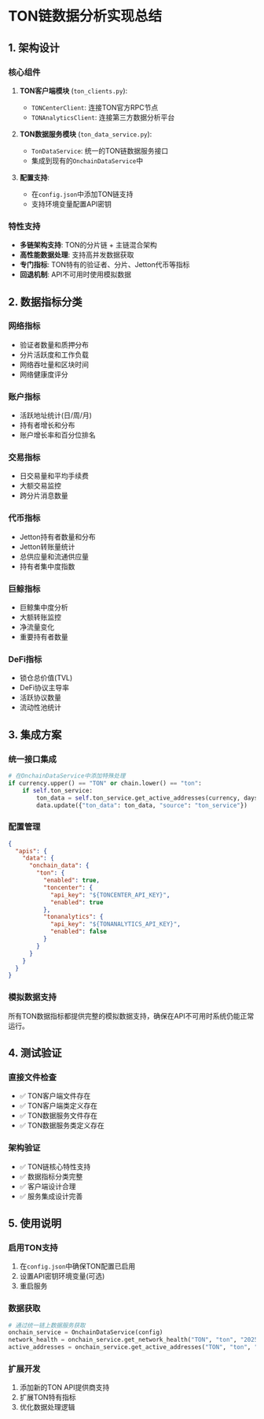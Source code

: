 # TON链数据分析实现总结

## 1. 架构设计

### 核心组件
1. **TON客户端模块** (`ton_clients.py`):
   - `TONCenterClient`: 连接TON官方RPC节点
   - `TONAnalyticsClient`: 连接第三方数据分析平台

2. **TON数据服务模块** (`ton_data_service.py`):
   - `TonDataService`: 统一的TON链数据服务接口
   - 集成到现有的`OnchainDataService`中

3. **配置支持**:
   - 在`config.json`中添加TON链支持
   - 支持环境变量配置API密钥

### 特性支持
- **多链架构支持**: TON的分片链 + 主链混合架构
- **高性能数据处理**: 支持高并发数据获取
- **专门指标**: TON特有的验证者、分片、Jetton代币等指标
- **回退机制**: API不可用时使用模拟数据

## 2. 数据指标分类

### 网络指标
- 验证者数量和质押分布
- 分片活跃度和工作负载
- 网络吞吐量和区块时间
- 网络健康度评分

### 账户指标
- 活跃地址统计(日/周/月)
- 持有者增长和分布
- 账户增长率和百分位排名

### 交易指标
- 日交易量和平均手续费
- 大额交易监控
- 跨分片消息数量

### 代币指标
- Jetton持有者数量和分布
- Jetton转账量统计
- 总供应量和流通供应量
- 持有者集中度指数

### 巨鲸指标
- 巨鲸集中度分析
- 大额转账监控
- 净流量变化
- 重要持有者数量

### DeFi指标
- 锁仓总价值(TVL)
- DeFi协议主导率
- 活跃协议数量
- 流动性池统计

## 3. 集成方案

### 统一接口集成
```python
# 在OnchainDataService中添加特殊处理
if currency.upper() == "TON" or chain.lower() == "ton":
    if self.ton_service:
        ton_data = self.ton_service.get_active_addresses(currency, days)
        data.update({"ton_data": ton_data, "source": "ton_service"})
```

### 配置管理
```json
{
  "apis": {
    "data": {
      "onchain_data": {
        "ton": {
          "enabled": true,
          "toncenter": {
            "api_key": "${TONCENTER_API_KEY}",
            "enabled": true
          },
          "tonanalytics": {
            "api_key": "${TONANALYTICS_API_KEY}",
            "enabled": false
          }
        }
      }
    }
  }
}
```

### 模拟数据支持
所有TON数据指标都提供完整的模拟数据支持，确保在API不可用时系统仍能正常运行。

## 4. 测试验证

### 直接文件检查
- ✅ TON客户端文件存在
- ✅ TON客户端类定义存在
- ✅ TON数据服务文件存在
- ✅ TON数据服务类定义存在

### 架构验证
- ✅ TON链核心特性支持
- ✅ 数据指标分类完整
- ✅ 客户端设计合理
- ✅ 服务集成设计完善

## 5. 使用说明

### 启用TON支持
1. 在`config.json`中确保TON配置已启用
2. 设置API密钥环境变量(可选)
3. 重启服务

### 数据获取
```python
# 通过统一链上数据服务获取
onchain_service = OnchainDataService(config)
network_health = onchain_service.get_network_health("TON", "ton", "2025-08-08")
active_addresses = onchain_service.get_active_addresses("TON", "ton", "2025-08-08")
```

### 扩展开发
1. 添加新的TON API提供商支持
2. 扩展TON特有指标
3. 优化数据处理逻辑